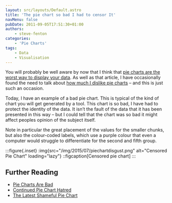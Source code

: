 ```yaml
---
layout: src/layouts/Default.astro
title: 'The pie chart so bad I had to censor It'
navMenu: false
pubDate: 2011-09-05T17:51:30+01:00
authors:
    - steve-fenton
categories:
    - 'Pie Charts'
tags:
    - Data
    - Visualisation
---
```


You will probably be well aware by now that I think that [pie charts are the worst way to display your data](/blog/2009/04/pie-charts-are-bad/). As well as that article, I have occasionally found the need to talk about [how much I dislike pie charts](/blog/2010/12/continued-pie-chart-hatred/) – and this is just such an occasion.

Today, I have an example of a bad pie chart. This is typical of the kind of chart you will get generated by a tool. This chart is so bad, I have had to protect the identity of the data. It isn’t the fault of the data that it has been presented in this way – but I could tell that the chart was so bad it might affect peoples opinion of the subject itself.

Note in particular the great placement of the values for the smaller chunks, but also the colour-coded labels, which use a purple colour that even a computer would struggle to differentiate for the second and fifth group.

:::figure{.inset}
:img{src="/img/2015/07/piechartdisgust.png" alt="Censored Pie Chart" loading="lazy"}
::figcaption[Censored pie chart]
:::

## Further Reading

- [Pie Charts Are Bad](/blog/2009/04/pie-charts-are-bad/)
- [Continued Pie Chart Hatred](/blog/2010/12/continued-pie-chart-hatred/)
- [The Latest Shameful Pie Chart](/blog/2011/09/the-latest-shameful-pie-chart/)